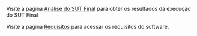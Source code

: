 Visite a página [Análise do SUT Final](https://github.com/GabrielSSAraujo/dc_cc_analyzer/wiki/An%C3%A1lise-do-SUT-Final) para obter os resultados da execução do SUT Final

Visite a página [Requisitos](https://github.com/GabrielSSAraujo/dc_cc_analyzer/wiki/Requisitos) para acessar os requisitos do software.
